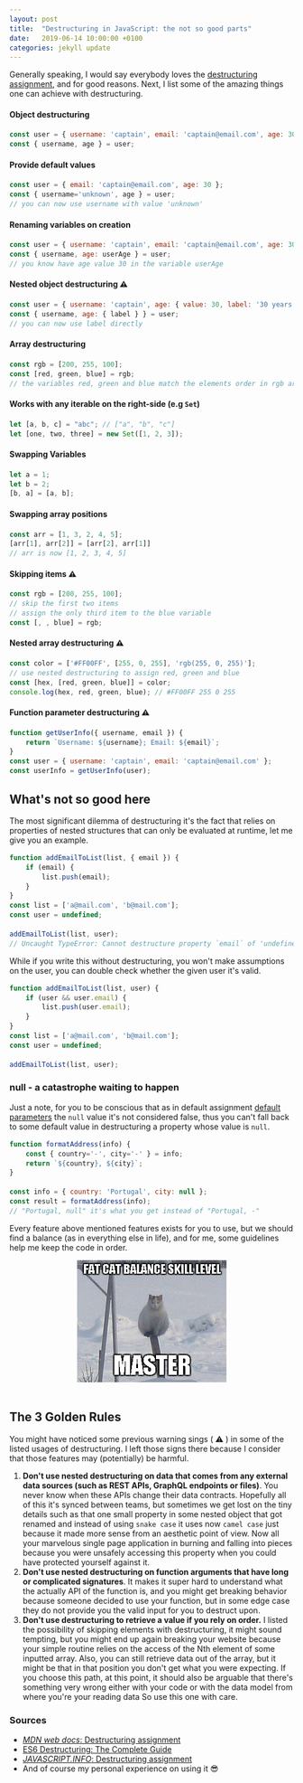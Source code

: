 ```yaml
---
layout: post
title:  "Destructuring in JavaScript: the not so good parts"
date:   2019-06-14 10:00:00 +0100
categories: jekyll update
---
```


Generally speaking, I would say everybody loves the <a href="https://developer.mozilla.org/en-US/docs/Web/JavaScript/Reference/Operators/Destructuring_assignment" target="_blank" title="the destructuring assignment syntax MDN web docs">destructuring assignment</a>, and for good reasons. Next, I list some of the amazing things one can achieve with destructuring.

#### Object destructuring
```javascript
const user = { username: 'captain', email: 'captain@email.com', age: 30 };
const { username, age } = user;
```
#### Provide default values
```javascript
const user = { email: 'captain@email.com', age: 30 };
const { username='unknown', age } = user;
// you can now use username with value 'unknown'
```
#### Renaming variables on creation
```javascript
const user = { username: 'captain', email: 'captain@email.com', age: 30 };
const { username, age: userAge } = user;
// you know have age value 30 in the variable userAge
```
#### Nested object destructuring ⚠️
```javascript
const user = { username: 'captain', age: { value: 30, label: '30 years old' }};
const { username, age: { label } } = user;
// you can now use label directly
```
#### Array destructuring
```javascript
const rgb = [200, 255, 100];
const [red, green, blue] = rgb;
// the variables red, green and blue match the elements order in rgb array
```
#### Works with any iterable on the right-side (e.g `Set`)
```javascript
let [a, b, c] = "abc"; // ["a", "b", "c"]
let [one, two, three] = new Set([1, 2, 3]);
```
#### Swapping Variables
```javascript
let a = 1;
let b = 2;
[b, a] = [a, b];
```
#### Swapping array positions
```javascript
const arr = [1, 3, 2, 4, 5];
[arr[1], arr[2]] = [arr[2], arr[1]]
// arr is now [1, 2, 3, 4, 5]
```
#### Skipping items ⚠️
```javascript
const rgb = [200, 255, 100];
// skip the first two items
// assign the only third item to the blue variable
const [, , blue] = rgb;
```
#### Nested array destructuring ⚠️
```javascript
const color = ['#FF00FF', [255, 0, 255], 'rgb(255, 0, 255)'];
// use nested destructuring to assign red, green and blue
const [hex, [red, green, blue]] = color;
console.log(hex, red, green, blue); // #FF00FF 255 0 255
```
#### Function parameter destructuring ⚠️
```javascript
function getUserInfo({ username, email }) {
    return `Username: ${username}; Email: ${email}`;
}
const user = { username: 'captain', email: 'captain@email.com' };
const userInfo = getUserInfo(user);
```

## What's not so good here

The most significant dilemma of destructuring it's the fact that relies on properties of nested structures that can only be evaluated at runtime, let me give you an example.

```javascript
function addEmailToList(list, { email }) {
    if (email) {
        list.push(email);
    }
}
const list = ['a@mail.com', 'b@mail.com'];
const user = undefined;

addEmailToList(list, user);
// Uncaught TypeError: Cannot destructure property `email` of 'undefined' or 'null'
```

While if you write this without destructuring, you won't make assumptions on the user, you can double check whether the given user it's valid.

```javascript
function addEmailToList(list, user) {
    if (user && user.email) {
        list.push(user.email);
    }
}
const list = ['a@mail.com', 'b@mail.com'];
const user = undefined;

addEmailToList(list, user);
```

### null - a catastrophe waiting to happen

Just a note, for you to be conscious that as in default assignment <a href="https://developer.mozilla.org/en-US/docs/Web/JavaScript/Reference/Functions/Default_parameters" target="_blank" title="default function parameters allow named parameters to be initialized with default values">default parameters</a> the `null` value it's not considered false, thus you can't fall back to some default value in destructuring a property whose value is `null`.

```javascript
function formatAddress(info) {
    const { country='-', city='-' } = info;
    return `${country}, ${city}`;
}

const info = { country: 'Portugal', city: null };
const result = formatAddress(info);
// "Portugal, null" it's what you get instead of "Portugal, -"
```

Every feature above mentioned features exists for you to use, but we should find a balance (as in everything else in life), and for me, some guidelines help me keep the code in order.

<div style="text-align:center;">
    <img alt="cat kong fu balance" src="/assets/img/destructuring-the-not-so-good-parts/fat-cat-balance.jpg"/>
</div>
<br/>

## The 3 Golden Rules

You might have noticed some previous warning sings ( ⚠️ ) in some of the listed usages of destructuring. I left those signs there because I consider that those features may (potentially) be harmful.

1. **Don't use nested destructuring on data that comes from any external data sources (such as REST APIs, GraphQL endpoints or files)**. You never know when these APIs change their data contracts. Hopefully all of this it's synced between teams, but sometimes we get lost on the tiny details such as that one small property in some nested object that got renamed and instead of using `snake case` it uses now `camel case` just because it made more sense from an aesthetic point of view. Now all your marvelous single page application in burning and falling into pieces because you were unsafely accessing this property when you could have protected yourself against it.
2. **Don't use nested destructuring on function arguments that have long or complicated signatures**. It makes it super hard to understand what the actually API of the function is, and you might get breaking behavior because someone decided to use your function, but in some edge case they do not provide you the valid input for you to destruct upon.
3. **Don't use destructuring to retrieve a value if you rely on order.** I listed the possibility of skipping elements with destructuring, it might sound tempting, but you might end up again breaking your website because your simple routine relies on the access of the Nth element of some inputted array. Also, you can still retrieve data out of the array, but it might be that in that position you don't get what you were expecting. If you choose this path, at this point, it should also be arguable that there's something very wrong either with your code or with the data model from where you're your reading data  So use this one with care.

### Sources
- <a href="https://developer.mozilla.org/en-US/docs/Web/JavaScript/Reference/Operators/Destructuring_assignment" target="_blank" title="the destructuring assignment syntax MDN web docs">*MDN web docs*: Destructuring assignment</a>
- <a href="https://developer.mozilla.org/en-US/docs/Web/JavaScript/Reference/Operators/Destructuring_assignment" target="_blank" title="medium es6 destructuring the complete guide">ES6 Destructuring: The Complete Guide</a>
- <a href="https://javascript.info/destructuring-assignment" target="_blank" title="javascript info destructuring assignment">*JAVASCRIPT.INFO*: Destructuring assignment</a>
- And of course my personal experience on using it 😎


